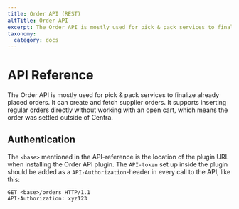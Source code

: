 ```yaml
---
title: Order API (REST)
altTitle: Order API
excerpt: The Order API is mostly used for pick & pack services to finalize already placed orders. It can create and fetch supplier orders. It supports inserting regular orders directly without working with an open cart, which allows handling of orders settled outside of Centra.
taxonomy:
  category: docs
---
```


# API Reference

The Order API is mostly used for pick & pack services to finalize already placed orders. It can create and fetch supplier orders. It supports inserting regular orders directly without working with an open cart, which means the order was settled outside of Centra.

## Authentication

The `<base>` mentioned in the API-reference is the location of the plugin URL when installing the Order API plugin. The `API-token` set up inside the plugin should be added as a `API-Authorization`-header in every call to the API, like this:

```http
GET <base>/orders HTTP/1.1
API-Authorization: xyz123
```